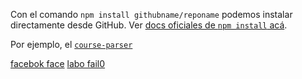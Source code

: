 
Con el comando `npm install githubname/reponame` podemos instalar directamente
desde GitHub. Ver [docs oficiales de `npm install` acá](http://docs.npmjs.com/cli/install).

Por ejemplo, el [`course-parser`](      http://github.com/Laboratoria/course-parser)

[facebok face](https://www.npmjs.com/package/jersabell-jersabell    )
[labo fail0](http://community.laboratoria.la/c/js)